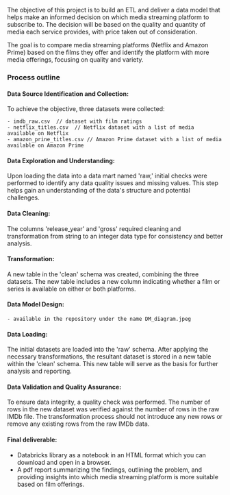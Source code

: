 
The objective of this project is to build an ETL and deliver a data model that helps make an informed decision on which media streaming platform to subscribe to. The decision will be based on the quality and quantity of media each service provides, with price taken out of consideration.

The goal is to compare media streaming platforms (Netflix and Amazon Prime) based on the films they offer and identify the 
platform with more media offerings, focusing on quality and variety.


### Process outline

#### Data Source Identification and Collection:

  To achieve the objective, three datasets were collected:

    - imdb_raw.csv  // dataset with film ratings
    - netflix_titles.csv  // Netflix dataset with a list of media available on Netflix
    - amazon_prine_titles.csv // Amazon Prime dataset with a list of media available on Amazon Prime

#### Data Exploration and Understanding:

  Upon loading the data into a data mart named 'raw,' initial checks were performed to identify any data quality issues and missing values. This step   helps gain an understanding of the data's structure and potential challenges.

#### Data Cleaning:

  The columns 'release_year' and 'gross' required cleaning and transformation from string to an integer data type for consistency and better analysis.

#### Transformation:

  A new table in the 'clean' schema was created, combining the three datasets. The new table includes a new column indicating whether a film or series is available on either or both platforms.

#### Data Model Design:

    - available in the repository under the name DM_diagram.jpeg

#### Data Loading:

  The initial datasets are loaded into the 'raw' schema. After applying the necessary transformations, the resultant dataset is stored in a new table within the 'clean' schema. This new table will serve as the basis for further analysis and reporting.

#### Data Validation and Quality Assurance:

  To ensure data integrity, a quality check was performed. The number of rows in the new dataset was verified against the number of rows in the raw IMDb file. The transformation process should not introduce any new rows or remove any existing rows from the raw IMDb data.

#### Final deliverable:

- Databricks library as a notebook in an HTML format which you can download and open in a browser.
- A pdf report summarizing the findings, outlining the problem, and providing insights into which media streaming platform is more suitable based on film offerings.
